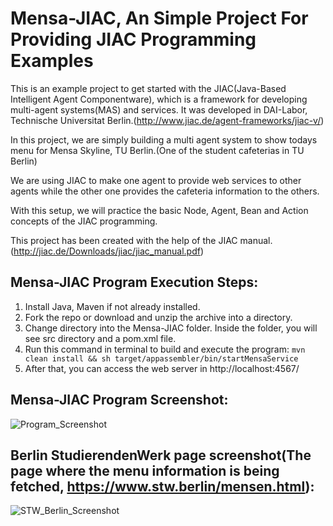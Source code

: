 
Mensa-JIAC, An Simple Project For Providing JIAC Programming Examples
====================

This is an example project to get started with the JIAC(Java-Based Intelligent Agent Componentware), which is a framework for developing multi-agent systems(MAS) and services.
It was developed in DAI-Labor, Technische Universitat Berlin.(http://www.jiac.de/agent-frameworks/jiac-v/)

In this project, we are simply building a multi agent system to show todays menu for Mensa Skyline, TU Berlin.(One of the student cafeterias in TU Berlin)

We are using JIAC to make one agent to provide web services to other agents while the other one provides the cafeteria information to the others.

With this setup, we will practice the basic Node, Agent, Bean and Action concepts of the JIAC programming.

This project has been created with the help of the JIAC manual.(http://jiac.de/Downloads/jiac/jiac_manual.pdf)

Mensa-JIAC Program Execution Steps:
--------------------------------

1. Install Java, Maven if not already installed.
2. Fork the repo or download and unzip the archive into a directory.
3. Change directory into the Mensa-JIAC folder. Inside the folder, you will see src directory and a pom.xml file.
4. Run this command in terminal to build and execute the program: `mvn clean install && sh target/appassembler/bin/startMensaService`
5. After that, you can access the web server in http://localhost:4567/

Mensa-JIAC Program Screenshot:
--------------------------------
![Program_Screenshot](https://user-images.githubusercontent.com/15220477/57467208-66f29680-7282-11e9-9026-aafbed7884f4.png)

Berlin StudierendenWerk page screenshot(The page where the menu information is being fetched, https://www.stw.berlin/mensen.html):
--------------------------------
![STW_Berlin_Screenshot](https://user-images.githubusercontent.com/15220477/57467229-6fe36800-7282-11e9-97ab-55780591b5eb.png)
